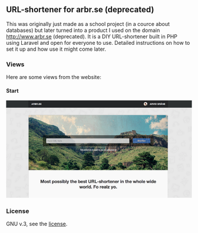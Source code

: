 ## URL-shortener for arbr.se (deprecated)
This was originally just made as a school project (in a cource about databases) but later turned into a product I used on the domain http://www.arbr.se (deprecated). It is a DIY URL-shortener built in PHP using Laravel and open for everyone to use. Detailed instructions on how to set it up and how use it might come later.

### Views
Here are some views from the website:
#### Start
![](https://github.com/Kodagrux/URL-shortener/blob/master/start.png)

### License
GNU v.3, see the [license](https://github.com/Kodagrux/URL-shortener/blob/master/LICENSE.txt). 